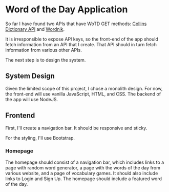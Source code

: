 # Word of the Day Application

So far I have found two APIs that have WoTD GET methods: [Collins Dictionary API](https://api.collinsdictionary.com/api/v1/documentation/html/#N1029F) and [Wordnik](https://developer.wordnik.com/). 

It is irresponsible to expose API keys, so the front-end of the app should fetch information from an API that I create. That API should in turn fetch information from various other APIs. 

The next step is to design the system. 

## System Design

Given the limited scope of this project, I chose a monolith design. For now, the front-end will use vanilla JavaScript, HTML, and CSS. The backend of the app will use NodeJS. 


## Frontend

First, I'll create a navigation bar. It should be responsive and sticky.

For the styling, I'll use Bootstrap.

### Homepage

The homepage should consist of a navigation bar, which includes links to a page with random word generator, a page with the words of the day from various website, and a page of vocabulary games. It should also include links to Login and Sign Up. The homepage should include a featured word of the day. 
